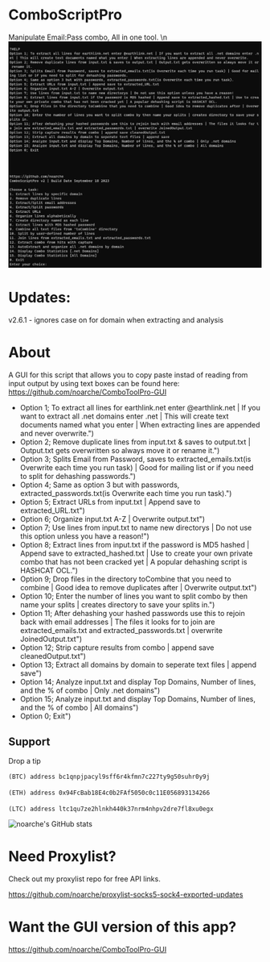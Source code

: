 # ComboScriptPro
Manipulate Email:Pass combo, All in one tool. 
\n
![screenshot](https://github.com/noarche/ComboScriptPro/blob/main/20231001_063946.jpg?raw=true)



# Updates: 
v2.6.1 - ignores case on for domain when extracting and analysis


# About
A GUI for this script that allows you to copy paste instad of reading from input output by using text boxes can be found here: https://github.com/noarche/ComboToolPro-GUI


- Option 1; To extract all lines for earthlink.net enter @earthlink.net | If you want to extract all .net domains enter .net | This will create text documents named what you enter | When extracting lines are appended and never overwrite.")
- Option 2; Remove duplicate lines from input.txt & saves to output.txt | Output.txt gets overwritten so always move it or rename it.")  
- Option 3; Splits Email from Password, saves to extracted_emails.txt(is Overwrite each time you run task) | Good for mailing list or if you need to split for dehashing passwords.")  
- Option 4; Same as option 3 but with passwords, extracted_passwords.txt(is Overwrite each time you run task).")   
- Option 5; Extract URLs from input.txt | Append save to extracted_URL.txt")     
- Option 6; Organize input.txt A-Z | Overwrite output.txt")   
- Option 7; Use lines from input.txt to name new directorys | Do not use this option unless you have a reason!")   
- Option 8; Extract lines from input.txt if the password is MD5 hashed | Append save to extracted_hashed.txt | Use to create your own private combo that has not been cracked yet | A popular dehashing script is HASHCAT OCL.")     
- Option 9; Drop files in the directory toCombine that you need to combine | Good idea to remove duplicates after | Overwrite output.txt")    
- Option 10; Enter the number of lines you want to split combo by then name your splits | creates directory to save your splits in.")     
- Option 11; After dehashing your hashed passwords use this to rejoin back with email addresses | The files it looks for to join are extracted_emails.txt and extracted_passwords.txt | overwrite JoinedOutput.txt")     
- Option 12; Strip capture results from combo | append save cleanedOutput.txt")     
- Option 13; Extract all domains by domain to seperate text files | append save")     
- Option 14; Analyze input.txt and display Top Domains, Number of lines, and the % of combo | Only .net domains")     
- Option 15; Analyze input.txt and display Top Domains, Number of lines, and the % of combo | All domains")      
- Option 0; Exit")


## Support

Drop a tip

    (BTC) address bc1qnpjpacyl9sff6r4kfmn7c227ty9g50suhr0y9j
    
    (ETH) address 0x94FcBab18E4c0b2FAf5050c0c11E056893134266
    
    (LTC) address ltc1qu7ze2hlnkh440k37nrm4nhpv2dre7fl8xu0egx



![noarche's GitHub stats](https://github-readme-stats.vercel.app/api?username=noarche&show_icons=true&theme=transparent)


# Need Proxylist?

Check out my proxylist repo for free API links. 

https://github.com/noarche/proxylist-socks5-sock4-exported-updates

# Want the GUI version of this app?

https://github.com/noarche/ComboToolPro-GUI

